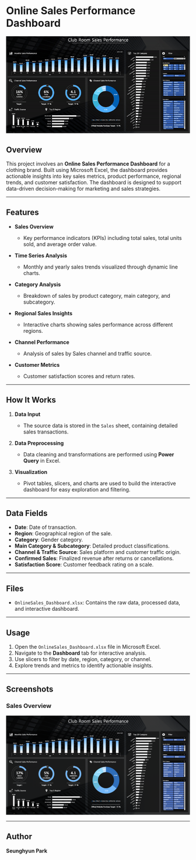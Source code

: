 # Online Sales Performance Dashboard

![Dashboard](images/sales_overview.gif) 

## Overview
This project involves an **Online Sales Performance Dashboard** for a clothing brand. Built using Microsoft Excel, the dashboard provides actionable insights into key sales metrics, product performance, regional trends, and customer satisfaction. The dashboard is designed to support data-driven decision-making for marketing and sales strategies.

---

## Features

- **Sales Overview**
  - Key performance indicators (KPIs) including total sales, total units sold, and average order value.

- **Time Series Analysis**
  - Monthly and yearly sales trends visualized through dynamic line charts.

- **Category Analysis**
  - Breakdown of sales by product category, main category, and subcategory.

- **Regional Sales Insights**
  - Interactive charts showing sales performance across different regions.

- **Channel Performance**
  - Analysis of sales by Sales channel and traffic source.

- **Customer Metrics**
  - Customer satisfaction scores and return rates.

---

## How It Works

1. **Data Input**
   - The source data is stored in the `Sales` sheet, containing detailed sales transactions.

2. **Data Preprocessing**
   - Data cleaning and transformations are performed using **Power Query** in Excel.

3. **Visualization**
   - Pivot tables, slicers, and charts are used to build the interactive dashboard for easy exploration and filtering.

---

## Data Fields

- **Date**: Date of transaction.
- **Region**: Geographical region of the sale.
- **Category**: Gender category.
- **Main Category & Subcategory**: Detailed product classifications.
- **Channel & Traffic Source**: Sales platform and customer traffic origin.
- **Confirmed Sales**: Finalized revenue after returns or cancellations.
- **Satisfaction Score**: Customer feedback rating on a scale.

---

## Files

- `OnlineSales_Dashboard.xlsx`: Contains the raw data, processed data, and interactive dashboard.

---

## Usage

1. Open the `OnlineSales_Dashboard.xlsx` file in Microsoft Excel.
2. Navigate to the **Dashboard** tab for interactive analysis.
3. Use slicers to filter by date, region, category, or channel.
4. Explore trends and metrics to identify actionable insights.

---

## Screenshots

### Sales Overview
![Sales Overview](images/sales_overview.png)

---

## Author
**Seunghyun Park**
